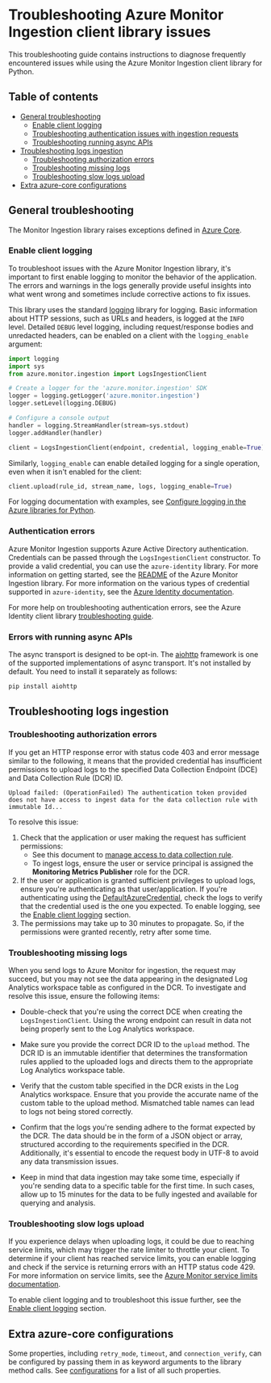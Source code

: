# Troubleshooting Azure Monitor Ingestion client library issues

This troubleshooting guide contains instructions to diagnose frequently encountered issues while using the Azure Monitor Ingestion client library for Python.

## Table of contents

* [General troubleshooting](#general-troubleshooting)
    * [Enable client logging](#enable-client-logging)
    * [Troubleshooting authentication issues with ingestion requests](#authentication-errors)
    * [Troubleshooting running async APIs](#errors-with-running-async-apis)
* [Troubleshooting logs ingestion](#troubleshooting-logs-ingestion)
    * [Troubleshooting authorization errors](#troubleshooting-authorization-errors)
    * [Troubleshooting missing logs](#troubleshooting-missing-logs)
    * [Troubleshooting slow logs upload](#troubleshooting-slow-logs-upload)
* [Extra azure-core configurations](#extra-azure-core-configurations)

## General troubleshooting

The Monitor Ingestion library raises exceptions defined in [Azure Core][azure_core_exceptions].

### Enable client logging

To troubleshoot issues with the Azure Monitor Ingestion library, it's important to first enable logging to monitor the behavior of the application. The errors and warnings in the logs generally provide useful insights into what went wrong and sometimes include corrective actions to fix issues.

This library uses the standard [logging][python_logging] library for logging. Basic information about HTTP sessions, such as URLs and headers, is logged at the `INFO` level. Detailed `DEBUG` level logging, including request/response bodies and unredacted headers, can be enabled on a client with the `logging_enable` argument:

```python
import logging
import sys
from azure.monitor.ingestion import LogsIngestionClient

# Create a logger for the 'azure.monitor.ingestion' SDK
logger = logging.getLogger('azure.monitor.ingestion')
logger.setLevel(logging.DEBUG)

# Configure a console output
handler = logging.StreamHandler(stream=sys.stdout)
logger.addHandler(handler)

client = LogsIngestionClient(endpoint, credential, logging_enable=True)
```

Similarly, `logging_enable` can enable detailed logging for a single operation, even when it isn't enabled for the client:

```python
client.upload(rule_id, stream_name, logs, logging_enable=True)
```

For logging documentation with examples, see [Configure logging in the Azure libraries for Python][sdk_logging_docs].

### Authentication errors

Azure Monitor Ingestion supports Azure Active Directory authentication. Credentials can be passed through the `LogsIngestionClient` constructor. To provide a valid credential, you can use the `azure-identity` library. For more information on getting started, see the [README][create_client_readme] of the Azure Monitor Ingestion library. For more information on the various types of credential supported in `azure-identity`, see the [Azure Identity documentation][identity_docs].

For more help on troubleshooting authentication errors, see the Azure Identity client library [troubleshooting guide][identity_troubleshooting].

### Errors with running async APIs

The async transport is designed to be opt-in. The [aiohttp](https://pypi.org/project/aiohttp/) framework is one of the supported implementations of async transport. It's not installed by default. You need to install it separately as follows:

```sh
pip install aiohttp
```

## Troubleshooting logs ingestion

### Troubleshooting authorization errors

If you get an HTTP response error with status code 403 and error message similar to the following, it means that the provided credential has insufficient permissions to upload logs to the specified Data Collection Endpoint (DCE) and Data Collection Rule (DCR) ID.

```text
Upload failed: (OperationFailed) The authentication token provided does not have access to ingest data for the data collection rule with immutable Id...
```

To resolve this issue:

1. Check that the application or user making the request has sufficient permissions:
   * See this document to [manage access to data collection rule][dcr_role_permissions].
   * To ingest logs, ensure the user or service principal is assigned the **Monitoring Metrics Publisher** role for the DCR.
1. If the user or application is granted sufficient privileges to upload logs, ensure you're authenticating as that user/application. If you're authenticating using the [DefaultAzureCredential][defaultazurecredential], check the logs to verify that the credential used is the one you expected. To enable logging, see the [Enable client logging](#enable-client-logging) section.
1. The permissions may take up to 30 minutes to propagate. So, if the permissions were granted recently, retry after some time.

### Troubleshooting missing logs

When you send logs to Azure Monitor for ingestion, the request may succeed, but you may not see the data appearing in the designated Log Analytics workspace table as configured in the DCR. To investigate and resolve this issue, ensure the following items:

* Double-check that you're using the correct DCE when creating the `LogsIngestionClient`. Using the wrong endpoint can result in data not being properly sent to the Log Analytics workspace.

* Make sure you provide the correct DCR ID to the `upload` method. The DCR ID is an immutable identifier that determines the transformation rules applied to the uploaded logs and directs them to the appropriate Log Analytics workspace table.

* Verify that the custom table specified in the DCR exists in the Log Analytics workspace. Ensure that you provide the accurate name of the custom table to the upload method. Mismatched table names can lead to logs not being stored correctly.

* Confirm that the logs you're sending adhere to the format expected by the DCR. The data should be in the form of a JSON object or array, structured according to the requirements specified in the DCR. Additionally, it's essential to encode the request body in UTF-8 to avoid any data transmission issues.

* Keep in mind that data ingestion may take some time, especially if you're sending data to a specific table for the first time. In such cases, allow up to 15 minutes for the data to be fully ingested and available for querying and analysis.

### Troubleshooting slow logs upload

If you experience delays when uploading logs, it could be due to reaching service limits, which may trigger the rate limiter to throttle your client. To determine if your client has reached service limits, you can enable logging and check if the service is returning errors with an HTTP status code 429. For more information on service limits, see the [Azure Monitor service limits documentation][ingestion_service_limits].

To enable client logging and to troubleshoot this issue further, see the [Enable client logging](#enable-client-logging) section.

## Extra azure-core configurations

Some properties, including `retry_mode`, `timeout`, and `connection_verify`, can be configured by passing them in as keyword arguments to the library method calls. See [configurations][azure_core_config] for a list of all such properties.

<!-- LINKS -->
[azure_core_config]: https://github.com/Azure/azure-sdk-for-python/blob/main/sdk/core/azure-core/README.md#configurations
[azure_core_exceptions]: https://aka.ms/azsdk/python/core/docs#module-azure.core.exceptions
[create_client_readme]: https://github.com/Azure/azure-sdk-for-python/tree/main/sdk/monitor/azure-monitor-ingestion#create-the-client
[data_collection_rule]: https://learn.microsoft.com/azure/azure-monitor/essentials/data-collection-rule-overview
[data_collection_rule_structure]: https://learn.microsoft.com/azure/azure-monitor/essentials/data-collection-rule-structure
[dcr_immutable_id]: https://learn.microsoft.com/azure/azure-monitor/logs/tutorial-logs-ingestion-portal#collect-information-from-the-dcr
[dcr_role_permissions]: https://learn.microsoft.com/azure/azure-monitor/logs/tutorial-logs-ingestion-portal#assign-permissions-to-the-dcr
[defaultazurecredential]: https://github.com/Azure/azure-sdk-for-python/blob/main/sdk/identity/azure-identity/README.md#authenticate-with-defaultazurecredential
[identity_docs]: https://learn.microsoft.com/python/api/overview/azure/identity-readme
[identity_troubleshooting]: https://github.com/Azure/azure-sdk-for-python/blob/main/sdk/identity/azure-identity/TROUBLESHOOTING.md
[ingestion_service_limits]: https://learn.microsoft.com/azure/azure-monitor/service-limits#logs-ingestion-api
[python_logging]: https://docs.python.org/3/library/logging.html
[sdk_logging_docs]: https://learn.microsoft.com/azure/developer/python/sdk/azure-sdk-logging
